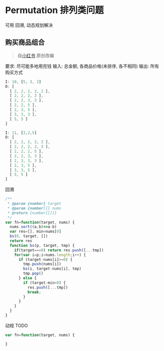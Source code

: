 # Permutation 排列类问题

可用 回溯, 动态规划解决

## 购买商品组合

> 自[小红书](https://www.coordinate.wang/index.php/archives/2592/#directory0097503885018403121) 原创改编

要求: 尽可能多地用完钱
输入: 总金额, 各商品价格(未排序, 各不相同)
输出: 所有购买方式

```js
I: 10, [5, 3, 2]
O: [
  [ 2, 2, 2, 2, 2 ],
  [ 2, 2, 2, 3 ],
  [ 2, 2, 3, 3 ],
  [ 2, 2, 5 ],
  [ 2, 3, 5 ],
  [ 3, 3, 3 ],
  [ 5, 5 ]
]

I: 11, [3,2,5]
O: [
  [ 2, 2, 2, 2, 2 ],
  [ 2, 2, 2, 2, 3 ],
  [ 2, 2, 2, 5 ],
  [ 2, 2, 3, 3 ],
  [ 2, 3, 3, 3 ],
  [ 2, 3, 5 ],
  [ 3, 3, 5 ],
  [ 5, 5 ]
]
```

回溯

```js
/**
 * @param {number} target
 * @param {number[]} nums
 * @return {number[[]]}
 */
var fn=function(target, nums) {
  nums.sort((a,b)=>a-b)
  var res=[], min=nums[0]
  bs(0, target, [])
  return res
  function bs(p, target, tmp) {
    if(target===0) return res.push([...tmp])
    for(var i=p;i<nums.length;i++) {
      if (target-nums[i]>=0) {
        tmp.push(nums[i])
        bs(i, target-nums[i], tmp)
        tmp.pop()
      } else {
        if (target-min<0) {
          res.push([...tmp])
          break;
        }
      }
    }
  }
}
```
动规 TODO
```js
var fn=function(target, nums) {

}
```
